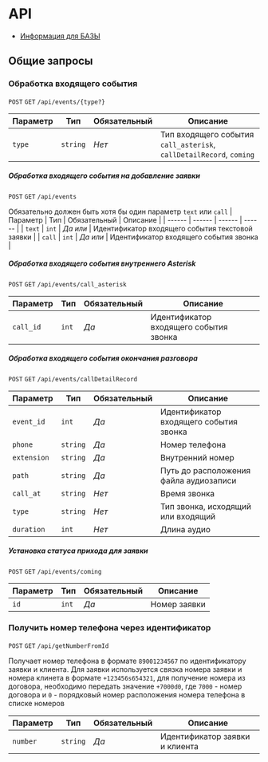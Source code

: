 # API

- [Информация для БАЗЫ](/documentation/base.md)

## Общие запросы

### Обработка входящего события
`POST` `GET` `/api/events/{type?}`

| Параметр | Тип | Обязательный | Описание |
| ------ | ------ | ------ | ------ |
| `type` | `string` | _Нет_ | Тип входящего события `call_asterisk`, `callDetailRecord`, `coming` |

##### Обработка входящего события на добавление заявки
`POST` `GET` `/api/events`

Обязательно должен быть хотя бы один параметр `text` или `call`
| Параметр | Тип | Обязательный | Описание |
| ------ | ------ | ------ | ------ |
| `text` | `int` | _Да или_ | Идентификатор входящего события текстовой заявки |
| `call` | `int` | _Да или_ | Идентификатор входящего события звонка |

##### Обработка входящего события внутреннего Asterisk
`POST` `GET` `/api/events/call_asterisk`

| Параметр | Тип | Обязательный | Описание |
| ------ | ------ | ------ | ------ |
| `call_id` | `int` | _Да_ | Идентификатор входящего события звонка |

##### Обработка входящего события окончания разговора
`POST` `GET` `/api/events/callDetailRecord`

| Параметр | Тип | Обязательный | Описание |
| ------ | ------ | ------ | ------ |
| `event_id` | `int` | _Да_ | Идентификатор входящего события звонка |
| `phone` | `string` | _Да_ | Номер телефона |
| `extension` | `string` | _Да_ | Внутренний номер |
| `path` | `string` | _Да_ | Путь до расположения файла аудиозаписи |
| `call_at` | `string` | _Нет_ | Время звонка |
| `type` | `string` | _Нет_ | Тип звонка, исходящий или входящий |
| `duration` | `int` | _Нет_ | Длина аудио |

##### Установка статуса прихода для заявки
`POST` `GET` `/api/events/coming`

| Параметр | Тип | Обязательный | Описание |
| ------ | ------ | ------ | ------ |
| `id` | `int` | _Да_ | Номер заявки |

### Получить номер телефона через идентификатор
`POST` `GET` `/api/getNumberFromId`

Получает номер телефона в формате `89001234567` по идентификатору заявки и клиента.
Для заявки используется связка номера заявки и номера клинета в формате `+123456s654321`, для получение номера из договора, необходимо передать значение `+7000d0`, где `7000` - номер договора и `0` - порядковый номер расположения номера телефона в списке номеров

| Параметр | Тип | Обязательный | Описание |
| ------ | ------ | ------ | ------ |
| `number` | `string` | _Да_ | Идентификатор заявки и клиента |
